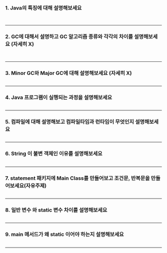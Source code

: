 ### 1. Java의 특징에 대해 설명해보세요
~~~
 
~~~
--- 

### 2. GC에 대해서 설명하고 GC 알고리즘 종류와 각각의 차이를 설명해보세요 (자세히 X)
~~~
 
~~~
--- 

### 3. Minor GC와 Major GC에 대해 설명해보세요 (자세히 X)
~~~

~~~
--- 

### 4. Java 프로그램이 실행되는 과정을 설명해보세요
~~~

~~~
---

### 5. 컴파일에 대해 설명해보고 컴파일타임과 런타임이 무엇인지 설명해보세요
~~~

~~~
---

### 6. String 이 불변 객체인 이유를 설명해보세요
~~~

~~~
---

### 7. statement 패키지에 Main Class를 만들어보고 조건문, 반복문을 만들어보세요(자유주제)
~~~

~~~
---


### 8. 일반 변수 와 static 변수 차이를 설명해보세요 
~~~

~~~
---

### 9. main 메서드가 왜 static 이어야 하는지 설명해보세요
~~~

~~~
---
